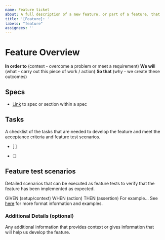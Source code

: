 ```yaml
---
name: Feature ticket
about: A full description of a new feature, or part of a feature, that we wish to develop
title: '[Feature]: '
labels: "feature"
assignees: ''
---
```


# Feature Overview

**In order to** (context - overcome a problem or meet a requirement)
**We will** (what - carry out this piece of work / action)
**So that** (why - we create these outcomes)

## Specs
- [Link](xyz) to spec or section within a spec

## Tasks
A checklist of the tasks that are needed to develop the feature and meet the acceptance criteria and feature test scenarios.
- [ ]
- [ ]


## Feature test scenarios
Detailed scenarios that can be executed as feature tests to verify that the feature has been implemented as expected.

GIVEN (setup/context) 
WHEN (action) 
THEN (assertion) For example...
See [here](https://github.com/vegaprotocol/vega/tree/develop/core/integration) for more format information and examples.

### Additional Details (optional)
Any additional information that provides context or gives information that will help us develop the feature. 

